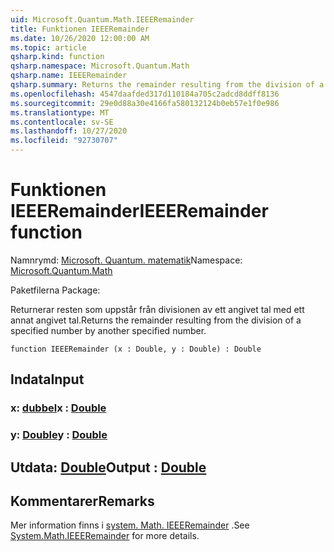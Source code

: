 ```yaml
---
uid: Microsoft.Quantum.Math.IEEERemainder
title: Funktionen IEEERemainder
ms.date: 10/26/2020 12:00:00 AM
ms.topic: article
qsharp.kind: function
qsharp.namespace: Microsoft.Quantum.Math
qsharp.name: IEEERemainder
qsharp.summary: Returns the remainder resulting from the division of a specified number by another specified number.
ms.openlocfilehash: 4547daafded317d110184a705c2adcd8ddff8136
ms.sourcegitcommit: 29e0d88a30e4166fa580132124b0eb57e1f0e986
ms.translationtype: MT
ms.contentlocale: sv-SE
ms.lasthandoff: 10/27/2020
ms.locfileid: "92730707"
---
```

# <a name="ieeeremainder-function"></a><span data-ttu-id="4e230-102">Funktionen IEEERemainder</span><span class="sxs-lookup"><span data-stu-id="4e230-102">IEEERemainder function</span></span>

<span data-ttu-id="4e230-103">Namnrymd: [Microsoft. Quantum. matematik](xref:Microsoft.Quantum.Math)</span><span class="sxs-lookup"><span data-stu-id="4e230-103">Namespace: [Microsoft.Quantum.Math](xref:Microsoft.Quantum.Math)</span></span>

<span data-ttu-id="4e230-104">Paketfilerna [](https://nuget.org/packages/)</span><span class="sxs-lookup"><span data-stu-id="4e230-104">Package: [](https://nuget.org/packages/)</span></span>


<span data-ttu-id="4e230-105">Returnerar resten som uppstår från divisionen av ett angivet tal med ett annat angivet tal.</span><span class="sxs-lookup"><span data-stu-id="4e230-105">Returns the remainder resulting from the division of a specified number by another specified number.</span></span>

```qsharp
function IEEERemainder (x : Double, y : Double) : Double
```


## <a name="input"></a><span data-ttu-id="4e230-106">Indata</span><span class="sxs-lookup"><span data-stu-id="4e230-106">Input</span></span>

### <a name="x--double"></a><span data-ttu-id="4e230-107">x: [dubbel](xref:microsoft.quantum.lang-ref.double)</span><span class="sxs-lookup"><span data-stu-id="4e230-107">x : [Double](xref:microsoft.quantum.lang-ref.double)</span></span>




### <a name="y--double"></a><span data-ttu-id="4e230-108">y: [Double](xref:microsoft.quantum.lang-ref.double)</span><span class="sxs-lookup"><span data-stu-id="4e230-108">y : [Double](xref:microsoft.quantum.lang-ref.double)</span></span>





## <a name="output--double"></a><span data-ttu-id="4e230-109">Utdata: [Double](xref:microsoft.quantum.lang-ref.double)</span><span class="sxs-lookup"><span data-stu-id="4e230-109">Output : [Double](xref:microsoft.quantum.lang-ref.double)</span></span>



## <a name="remarks"></a><span data-ttu-id="4e230-110">Kommentarer</span><span class="sxs-lookup"><span data-stu-id="4e230-110">Remarks</span></span>

<span data-ttu-id="4e230-111">Mer information finns i [system. Math. IEEERemainder](https://docs.microsoft.com/dotnet/api/system.math.ieeeremainder) .</span><span class="sxs-lookup"><span data-stu-id="4e230-111">See [System.Math.IEEERemainder](https://docs.microsoft.com/dotnet/api/system.math.ieeeremainder) for more details.</span></span>